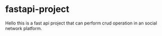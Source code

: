 # fastapi-project

Hello this is a fast api project that can perform crud operation in an social network platform.
